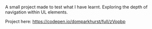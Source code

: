 A small project made to test what I have learnt. Exploring the depth of navigation within UL elements.

Project here: https://codepen.io/domparkhurst/full/zVopbp
